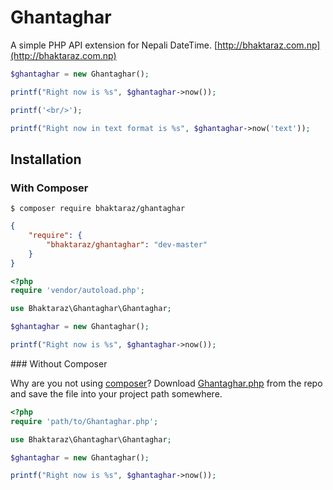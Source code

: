 # Ghantaghar

A simple PHP API extension for Nepali DateTime. [http://bhaktaraz.com.np](http://bhaktaraz.com.np)

```php
$ghantaghar = new Ghantaghar();

printf("Right now is %s", $ghantaghar->now());

printf('<br/>');

printf("Right now in text format is %s", $ghantaghar->now('text'));
```

## Installation

### With Composer

```
$ composer require bhaktaraz/ghantaghar
```

```json
{
    "require": {
        "bhaktaraz/ghantaghar": "dev-master"
    }
}
```

```php
<?php
require 'vendor/autoload.php';

use Bhaktaraz\Ghantaghar\Ghantaghar;

$ghantaghar = new Ghantaghar();

printf("Right now is %s", $ghantaghar->now());
```

<a name="install-nocomposer"/>
### Without Composer

Why are you not using [composer](http://getcomposer.org/)? Download [Ghantaghar.php](https://github.com/bhaktaraz/ghantaghar/blob/master/src/Ghantaghar.php) from the repo and save the file into your project path somewhere.

```php
<?php
require 'path/to/Ghantaghar.php';

use Bhaktaraz\Ghantaghar\Ghantaghar;

$ghantaghar = new Ghantaghar();

printf("Right now is %s", $ghantaghar->now());
```
